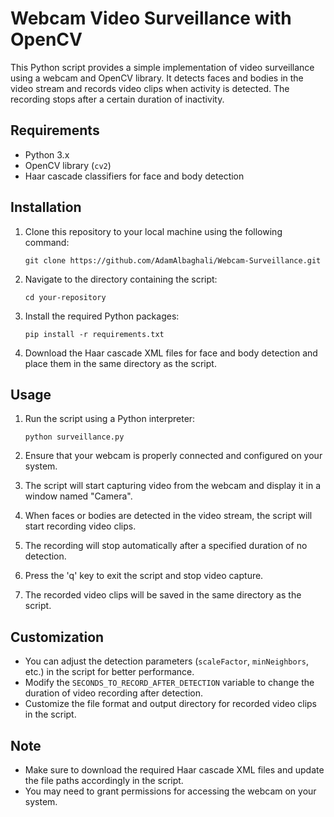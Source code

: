 # Webcam Video Surveillance with OpenCV

This Python script provides a simple implementation of video surveillance using a webcam and OpenCV library. It detects faces and bodies in the video stream and records video clips when activity is detected. The recording stops after a certain duration of inactivity.

## Requirements
- Python 3.x
- OpenCV library (`cv2`)
- Haar cascade classifiers for face and body detection

## Installation
1. Clone this repository to your local machine using the following command:
    ```
    git clone https://github.com/AdamAlbaghali/Webcam-Surveillance.git
    ```

2. Navigate to the directory containing the script:
    ```
    cd your-repository
    ```

3. Install the required Python packages:
    ```
    pip install -r requirements.txt
    ```

4. Download the Haar cascade XML files for face and body detection and place them in the same directory as the script.

## Usage
1. Run the script using a Python interpreter:
    ```
    python surveillance.py
    ```

2. Ensure that your webcam is properly connected and configured on your system.

3. The script will start capturing video from the webcam and display it in a window named "Camera".

4. When faces or bodies are detected in the video stream, the script will start recording video clips.

5. The recording will stop automatically after a specified duration of no detection.

6. Press the 'q' key to exit the script and stop video capture.

7. The recorded video clips will be saved in the same directory as the script.

## Customization
- You can adjust the detection parameters (`scaleFactor`, `minNeighbors`, etc.) in the script for better performance.
- Modify the `SECONDS_TO_RECORD_AFTER_DETECTION` variable to change the duration of video recording after detection.
- Customize the file format and output directory for recorded video clips in the script.

## Note
- Make sure to download the required Haar cascade XML files and update the file paths accordingly in the script.
- You may need to grant permissions for accessing the webcam on your system.

